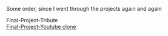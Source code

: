 Some order, since I went through the projects again and again 

<div
     <a href="https://github.com/MiniManch/DI-Bootcamp-Stage1/tree/main/Final-Project-Tribute-3rd">Final-Project-Tribute</a>
</div>

<div>
    <a href="https://github.com/MiniManch/DI-Bootcamp-Stage1/tree/main/CSS-Basics/Project%20-%20Copy">Final-Project-Youtube clone</a> 
</div

